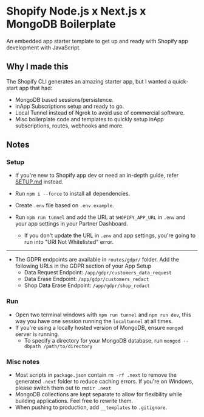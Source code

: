 # Shopify Node.js x Next.js x MongoDB Boilerplate

An embedded app starter template to get up and ready with Shopify app development with JavaScript.

## Why I made this

The Shopify CLI generates an amazing starter app, but I wanted a quick-start app that had:

- MongoDB based sessions/persistence.
- inApp Subscriptions setup and ready to go.
- Local Tunnel instead of Ngrok to avoid use of commercial software.
- Misc boilerplate code and templates to quickly setup inApp subscriptions, routes, webhooks and more.

## Notes

### Setup

- If you're new to Shopify app dev or need an in-depth guide, refer [SETUP.md](/SETUP.md) instead.

- Run `npm i --force` to install all dependencies.
- Create `.env` file based on `.env.example`.
- Run `npm run tunnel` and add the URL at `SHOPIFY_APP_URL` in `.env` and your app settings in your Partner Dashboard.
   - If you don't update the URL in `.env` and app settings, you're going to run into "URI Not Whitelisted" error.

---

- The GDPR endpoints are available in `routes/gdpr/` folder. Add the following URLs in the GDPR section of your App Setup
  - Data Request Endpoint: `/app/gdpr/customers_data_request`
  - Data Erase Endpoint: `/app/gdpr/customers_redact`
  - Shop Data Erase Endpoint: `/app/gdpr/shop_redact`

### Run

- Open two terminal windows with `npm run tunnel` and `npm run dev`, this way you have one session running the `localtunnel` at all times.
- If you're using a locally hosted version of MongoDB, ensure `mongod` server is running.
  - To specify a directory for your MongoDB database, run `mongod --dbpath /path/to/directory`

### Misc notes

- Most scripts in `package.json` contain `rm -rf .next` to remove the generated `.next` folder to reduce caching errors. If you're on Windows, please switch them out to `rmdir .next`
- MongoDB collections are kept separate to allow for flexibility while building applications. Feel free to rewrite them.
- When pushing to production, add `__templates` to `.gitignore`.